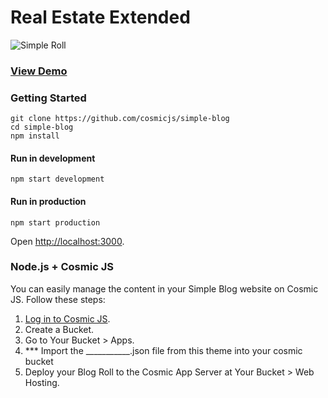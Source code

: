 # Real Estate Extended
![Simple Roll](https://cosmicjs.imgix.net/62478a20-6da0-11e7-bfce-6bb67f458eaf-0003-2.jpg?auto=format,enhance&q=60)
### [View Demo](http://sloma.cosmicapp.co)
### Getting Started
```
git clone https://github.com/cosmicjs/simple-blog
cd simple-blog
npm install
```
#### Run in development
```
npm start development
```
#### Run in production
```
npm start production
```
Open [http://localhost:3000](http://localhost:3000).

### Node.js + Cosmic JS
You can easily manage the content in your Simple Blog website on Cosmic JS.  Follow these steps:

1. [Log in to Cosmic JS](https://cosmicjs.com).
2. Create a Bucket.
3. Go to Your Bucket > Apps.
4. *** Import the ___________.json file from this theme into your cosmic bucket
5. Deploy your Blog Roll to the Cosmic App Server at Your Bucket > Web Hosting.
